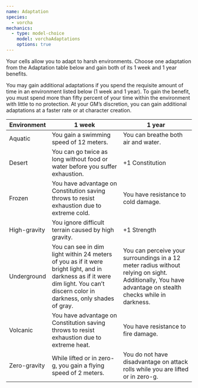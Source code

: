 ```yaml
---
name: Adaptation
species:
  - vorcha
mechanics:
  - type: model-choice
    model: vorchaAdaptations
    options: true
---
```


Your cells allow you to adapt to harsh environments. Choose one adaptation from the Adaptation table below and gain
both of its 1 week and 1 year benefits.

You may gain additional adaptations if you spend the requisite amount of time in an environment listed below (1 week
and 1 year). To gain the benefit, you must spend more than fifty percent of your time within the environment with
little to no protection. At your GM’s discretion, you can gain additional adaptations at a faster rate or at character
creation.

Environment|1 week|1 year
---|---|---
Aquatic|You gain a swimming speed of 12 meters.|You can breathe both air and water.
Desert|You can go twice as long without food or water before you suffer exhaustion.|+1 Constitution
Frozen|You have advantage on Constitution saving throws to resist exhaustion due to extreme cold.|You have resistance to cold damage.
High-gravity|You ignore difficult terrain caused by high gravity.|+1 Strength
Underground|You can see in dim light within 24 meters of you as if it were bright light, and in darkness as if it were dim light. You can’t discern color in darkness, only shades of gray.|You can perceive your surroundings in a 12 meter radius without relying on sight. Additionally, You have advantage on stealth checks while in darkness.
Volcanic|You have advantage on Constitution saving throws to resist exhaustion due to extreme heat.|You have resistance to fire damage.
Zero-gravity|While lifted or in zero-g, you gain a flying speed of 2 meters.|You do not have disadvantage on attack rolls while you are lifted or in zero-g.

